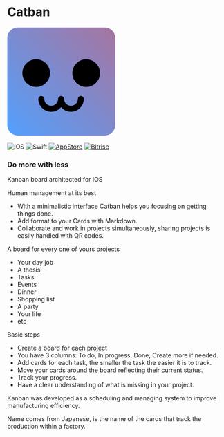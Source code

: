 # Catban

<img src="Design/logo.png" height="250" alt="Catban"/>

![iOS](https://img.shields.io/badge/iOS-9.0%2B-blue.svg)
![Swift](https://img.shields.io/badge/Swift-4.2-blue.svg)
[![AppStore](https://img.shields.io/itunes/v/1363004864.svg)](https://itunes.apple.com/us/app/catban/id1363004864)
[![Bitrise](https://app.bitrise.io/app/807a375d287b2f0b/status.svg?token=lutdvZqnAiBoLp3vkTwX8w)](https://app.bitrise.io/app/807a375d287b2f0b)


### Do more with less

Kanban board architected for iOS

Human management at its best

- With a minimalistic interface Catban helps you focusing on getting things done.
- Add format to your Cards with Markdown.
- Collaborate and work in projects simultaneously, sharing projects is easily handled with QR codes.

A board for every one of yours projects
- Your day job
- A thesis
- Tasks
- Events
- Dinner
- Shopping list
- A party
- Your life
- etc

Basic steps
- Create a board for each project
- You have 3 columns: To do, In progress, Done; Create more if needed.
- Add cards for each task, the smaller the task the easier it is to track.
- Move your cards around the board reflecting their current status.
- Track your progress.
- Have a clear understanding of what is missing in your project.

Kanban was developed as a scheduling and managing system to improve manufacturing efficiency.

Name comes from Japanese, is the name of the cards that track the production within a factory.

